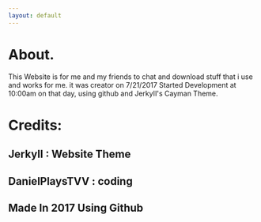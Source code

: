 ```yaml
---
layout: default
---
```

# About.

This Website is for me and my friends to chat and download stuff that i use and works for me.
it was creator on 7/21/2017 Started Development at 10:00am on that day, using github and JerkyII's Cayman Theme.
# Credits:
## JerkyII : Website Theme
## DanielPlaysTVV : coding
## Made In 2017 Using Github
